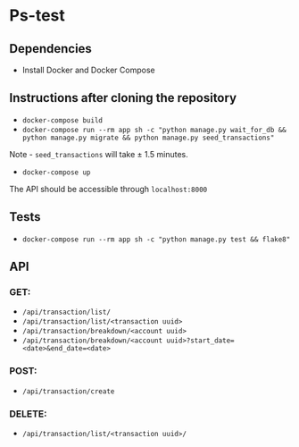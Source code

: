 # Ps-test

## Dependencies
- Install Docker and Docker Compose

## Instructions after cloning the repository
- `docker-compose build`
- `docker-compose run --rm app sh -c "python manage.py wait_for_db && python manage.py migrate && python manage.py seed_transactions"`
    
Note - `seed_transactions` will take ± 1.5 minutes.

- `docker-compose up`

The API should be accessible through `localhost:8000`

    
## Tests    
- `docker-compose run --rm app sh -c "python manage.py test && flake8"`

## API
### GET:
- `/api/transaction/list/`
- `/api/transaction/list/<transaction uuid>`
- `/api/transaction/breakdown/<account uuid>`
- `/api/transaction/breakdown/<account uuid>?start_date=<date>&end_date=<date>`
### POST:
- `/api/transaction/create`
### DELETE:
- `/api/transaction/list/<transaction uuid>/`